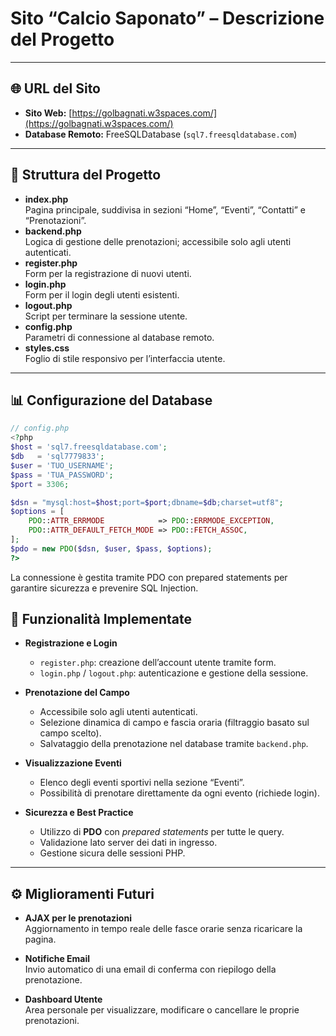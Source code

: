 # Sito “Calcio Saponato” – Descrizione del Progetto

---

## 🌐 URL del Sito
- **Sito Web:** [https://golbagnati.w3spaces.com/](https://golbagnati.w3spaces.com/)  
- **Database Remoto:** FreeSQLDatabase (`sql7.freesqldatabase.com`)

---

## 📂 Struttura del Progetto
- **index.php**  
  Pagina principale, suddivisa in sezioni “Home”, “Eventi”, “Contatti” e “Prenotazioni”.
- **backend.php**  
  Logica di gestione delle prenotazioni; accessibile solo agli utenti autenticati.
- **register.php**  
  Form per la registrazione di nuovi utenti.
- **login.php**  
  Form per il login degli utenti esistenti.
- **logout.php**  
  Script per terminare la sessione utente.
- **config.php**  
  Parametri di connessione al database remoto.
- **styles.css**  
  Foglio di stile responsivo per l’interfaccia utente.

---

## 📊 Configurazione del Database
```php
// config.php
<?php
$host = 'sql7.freesqldatabase.com';
$db   = 'sql7779833';
$user = 'TUO_USERNAME';
$pass = 'TUA_PASSWORD';
$port = 3306;

$dsn = "mysql:host=$host;port=$port;dbname=$db;charset=utf8";
$options = [
    PDO::ATTR_ERRMODE            => PDO::ERRMODE_EXCEPTION,
    PDO::ATTR_DEFAULT_FETCH_MODE => PDO::FETCH_ASSOC,
];
$pdo = new PDO($dsn, $user, $pass, $options);
?>
```
La connessione è gestita tramite PDO con prepared statements per garantire sicurezza e prevenire SQL Injection.

## 🚀 Funzionalità Implementate

- **Registrazione e Login**
  - `register.php`: creazione dell’account utente tramite form.
  - `login.php` / `logout.php`: autenticazione e gestione della sessione.

- **Prenotazione del Campo**
  - Accessibile solo agli utenti autenticati.
  - Selezione dinamica di campo e fascia oraria (filtraggio basato sul campo scelto).
  - Salvataggio della prenotazione nel database tramite `backend.php`.

- **Visualizzazione Eventi**
  - Elenco degli eventi sportivi nella sezione “Eventi”.
  - Possibilità di prenotare direttamente da ogni evento (richiede login).

- **Sicurezza e Best Practice**
  - Utilizzo di **PDO** con *prepared statements* per tutte le query.
  - Validazione lato server dei dati in ingresso.
  - Gestione sicura delle sessioni PHP.

---

## ⚙️ Miglioramenti Futuri

- **AJAX per le prenotazioni**  
  Aggiornamento in tempo reale delle fasce orarie senza ricaricare la pagina.

- **Notifiche Email**  
  Invio automatico di una email di conferma con riepilogo della prenotazione.

- **Dashboard Utente**  
  Area personale per visualizzare, modificare o cancellare le proprie prenotazioni.
